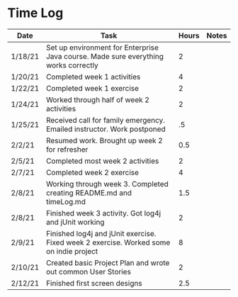 # Time Log

| Date | Task | Hours | Notes|
|------|------|-------|------|
| 1/18/21 | Set up environment for Enterprise Java course. Made sure everything works correctly | 2 | |
| 1/20/21 | Completed week 1 activities  | 4  |  | 
| 1/22/21 | Completed week 1 exercise | 2 | |
| 1/24/21 | Worked through half of week 2 activities | 2 | |
| 1/25/21 | Received call for family emergency. Emailed instructor. Work postponed | .5 | |
| 2/2/21  | Resumed work. Brought up week 2 for refresher  | 0.5 | |
| 2/5/21  | Completed most week 2 activities | 2 | |
| 2/7/21  | Completed week 2 exercise | 4 | |
| 2/8/21  | Working through week 3. Completed creating README.md and timeLog.md | 1.5 | |
| 2/8/21  | Finished week 3 activity. Got log4j and jUnit working | 2 | |
| 2/9/21  | Finished log4j and jUnit exercise. Fixed week 2 exercise. Worked some on indie project | 8 | |
| 2/10/21 | Created basic Project Plan and wrote out common User Stories | 2 | |
| 2/12/21 | Finished first screen designs | 2.5 | |
